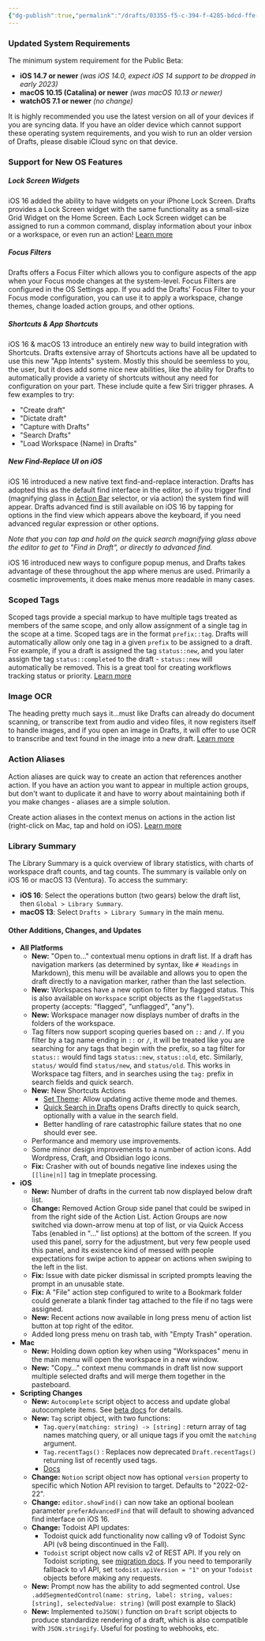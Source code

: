 ```yaml
---
{"dg-publish":true,"permalink":"/drafts/03355-f5-c-394-f-4285-bdcd-ffe-7-db-1-dc-5-c1/","dgHomeLink":true,"dgPassFrontmatter":false}
---
```



###  Updated System Requirements 

The minimum system requirement for the Public Beta:

- **iOS 14.7 or newer** _(was iOS 14.0, expect iOS 14 support to be dropped in early 2023)_
- **macOS 10.15 (Catalina) or newer** _(was macOS 10.13 or newer)_
- **watchOS 7.1 or newer** _(no change)_

It is highly recommended you use the latest version on all of your devices if you are syncing data. If you have an older device which cannot support these operating system requirements, and you wish to run an older version of Drafts, please disable iCloud sync on that device.

###  Support for New OS Features 

#####  Lock Screen Widgets 

iOS 16 added the ability to have widgets on your iPhone Lock Screen. Drafts provides a Lock Screen widget with the same functionality as a small-size Grid Widget on the Home Screen. Each Lock Screen widget can be assigned to run a common command, display information about your inbox or a workspace, or even run an action! [Learn more][7]


[7]: http://docs.getdrafts.com/docs/extensions/widgets.html#lock-screen-widgets

#####  Focus Filters 

Drafts offers a Focus Filter which allows you to configure aspects of the app when your Focus mode changes at the system-level. Focus Filters are configured in the OS Settings app. If you add the Drafts' Focus Filter to your Focus mode configuration, you can use it to apply a workspace, change themes, change loaded action groups, and other options.

#####  Shortcuts & App Shortcuts 

iOS 16 & macOS 13 introduce an entirely new way to build integration with Shortcuts. Drafts extensive array of Shortcuts actions have all be updated to use this new "App Intents" system. Mostly this should be seemless to you, the user, but it does add some nice new abilities, like the ability for Drafts to automatically provide a variety of shortcuts without any need for configuration on your part. These include quite a few Siri trigger phrases. A few examples to try:

- "Create draft"
- "Dictate draft"
- "Capture with Drafts"
- "Search Drafts"
- "Load Workspace (Name) in Drafts"

#####  New Find-Replace UI on iOS 

iOS 16 introduced a new native text find-and-replace interaction. Drafts has adopted this as the default find interface in the editor, so if you trigger find (magnifying glass in [Action Bar][8] selector, or via action) the system find will appear. Drafts advanced find is still available on iOS 16 by tapping for options in the find view which appears above the keyboard, if you need advanced regular expression or other options.


[8]: https://docs.getdrafts.com/docs/editor/action-bar.html

_Note that you can tap and hold on the quick search magnifying glass above the editor to get to "Find in Draft", or directly to advanced find._

iOS 16 introduced new ways to configure popup menus, and Drafts takes advantage of these throughout the app where menus are used. Primarily a cosmetic improvements, it does make menus more readable in many cases.

###  Scoped Tags 

Scoped tags provide a special markup to have multiple tags treated as members of the same scope, and only allow assignment of a single tag in the scope at a time. Scoped tags are in the format `prefix::tag`. Drafts will automatically allow only one tag in a given `prefix` to be assigned to a draft. For example, if you a draft is assigned the tag `status::new`, and you later assign the tag `status::completed` to the draft - `status::new` will automatically be removed. This is a great tool for creating workflows tracking status or priority. [Learn more][9]


[9]: https://docs.getdrafts.com/docs/drafts/tagging#scoped-tags

###  Image OCR 

The heading pretty much says it…must like Drafts can already do document scanning, or transcribe text from audio and video files, it now registers itself to handle images, and if you open an image in Drafts, it will offer to use OCR to transcribe and text found in the image into a new draft. [Learn more][10]


[10]: http://docs.getdrafts.com/docs/editor/document-scanning#transcribing-images

###  Action Aliases 

Action aliases are quick way to create an action that references another action. If you have an action you want to appear in multiple action groups, but don't want to duplicate it and have to worry about maintaining both if you make changes - aliases are a simple solution.

Create action aliases in the context menus on actions in the action list (right-click on Mac, tap and hold on iOS). [Learn more][11]


[11]: https://docs.getdrafts.com/docs/actions/editing-actions.html#action-aliases

###  Library Summary 

The Library Summary is a quick overview of library statistics, with charts of workspace draft counts, and tag counts. The summary is vailable only on iOS 16 or macOS 13 (Ventura). To access the summary:

- **iOS 16**: Select the operations button (two gears) below the draft list, then `Global > Library Summary`.
- **macOS 13**: Select `Drafts > Library Summary` in the main menu.

####  Other Additions, Changes, and Updates 

- **All Platforms**
    - **New:** "Open to…" contextual menu options in draft list. If a draft has navigation markers (as determined by syntax, like `# Headings` in Markdown), this menu will be available and allows you to open the draft directly to a navigation marker, rather than the last selection.
    - **New:** Workspaces have a new option to filter by flagged status. This is also available on `Workspace` script objects as the `flaggedStatus` property (accepts: "flagged", "unflagged", "any").
    - **New:** Workspace manager now displays number of drafts in the folders of the workspace.
    - Tag filters now support scoping queries based on `::` and `/`. If you filter by a tag name ending in `::` or `/`, it will be treated like you are searching for any tags that begin with the prefix, so a tag filter for `status::` would find tags `status::new`, `status::old`, etc. Similarly, `status/` would find `status/new`, and `status/old`. This works in Workspace tag filters, and in searches using the `tag:` prefix in search fields and quick search.
    - **New:** New Shortcuts Actions 
        - [Set Theme][12]: Allow updating active theme mode and themes.
        - [Quick Search in Drafts][13] opens Drafts directly to quick search, optionally with a value in the search field.
        - Better handling of rare catastrophic failure states that no one should ever see.
    - Performance and memory use improvements.
    - Some minor design improvements to a number of action icons. Add Wordpress, Craft, and Obsidian logo icons.
    - **Fix:** Crasher with out of bounds negative line indexes using the `[[line|n]]` tag in tmeplate processing.
- **iOS**
    - **New:** Number of drafts in the current tab now displayed below draft list.
    - **Change:** Removed Action Group side panel that could be swiped in from the right side of the Action List. Action Groups are now switched via down-arrow menu at top of list, or via Quick Access Tabs (enabled in "…" list options) at the bottom of the screen. If you used this panel, sorry for the adjustment, but very few people used this panel, and its existence kind of messed with people expectations for swipe action to appear on actions when swiping to the left in the list.
    - **Fix:** Issue with date picker dismissal in scripted prompts leaving the prompt in an unusable state.
    - **Fix:** A "File" action step configured to write to a Bookmark folder could generate a blank finder tag attached to the file if no tags were assigned.
    - **New:** Recent actions now available in long press menu of action list button at top right of the editor.
    - Added long press menu on trash tab, with "Empty Trash" operation.
- **Mac**
    - **New:** Holding down option key when using "Workspaces" menu in the main menu will open the workspace in a new window.
    - **New:** "Copy…" context menu commands in draft list now support multiple selected drafts and will merge them together in the pasteboard.
- **Scripting Changes**
    - **New:** `Autocomplete` script object to access and update global autocomplete items. See [beta docs][14] for details.
    - **New:** `Tag` script object, with two functions: 
        - `Tag.query(matching: string) -> [string]` : return array of tag names matching query, or all unique tags if you omit the `matching` argument.
        - `Tag.recentTags()` : Replaces now deprecated `Draft.recentTags()` returning list of recently used tags.
        - [Docs][15]
    - **Change:** `Notion` script object now has optional `version` property to specific which Notion API revision to target. Defaults to "2022-02-22".
    - **Change:** `editor.showFind()` can now take an optional boolean parameter `preferAdvancedFind` that will default to showing advanced find interface on iOS 16.
    - **Change:** Todoist API updates: 
        - Todoist quick add functionality now calling v9 of Todoist Sync API (v8 being discontinued in the Fall).
        - `Todoist` script object now calls v2 of REST API. If you rely on Todoist scripting, see [migration docs][16]. If you need to temporarily fallback to v1 API, set `todoist.apiVersion = "1"` on your `Todoist` objects before making any requests.
    - **New:** Prompt now has the ability to add segmented control. Use `.addSegmentedControl(name: string, label: string, values: [string], selectedValue: string)` (will post example to Slack)
    - **New:** Implemented `toJSON()` function on `Draft` script objects to produce standardize rendering of a draft, which is also compatible with `JSON.stringify`. Useful for posting to webhooks, etc.


[12]: https://docs.getdrafts.com/docs/automation/shortcuts#set-theme
[13]: https://docs.getdrafts.com/docs/automation/shortcuts#quick-search
[14]: https://beta-scripting.getdrafts.com/classes/Autocomplete
[15]: https://beta-scripting.getdrafts.com/classes/Tag
[16]: https://developer.todoist.com/rest/v2/#migrating-from-v1